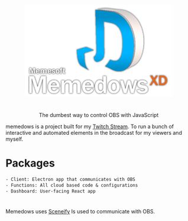 <p align="center">
   <img src="assets/Logo.png" alt="Memedows Logo" width="400"/>
</p>

<h1 align="center"></h1>
<p align="center">The dumbest way to control OBS with JavaScript</p>

memedows is a project built for my [Twitch Stream](http://twitch.tv/jdudetv). To run a bunch of interactive and automated elements in the broadcast for my viewers and myself.

# Packages

    - Client: Electron app that communicates with OBS
    - Functions: All cloud based code & configurations
    - Dashboard: User-facing React app

#

Memedows uses [Sceneify](https://github.com/Brendonovich/sceneify) Is used to communicate with OBS.
